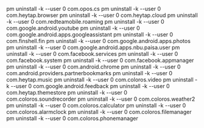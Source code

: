 pm uninstall -k --user 0 com.opos.cs
pm uninstall -k --user 0 com.heytap.browser
pm uninstall -k --user 0 com.heytap.cloud
pm uninstall -k --user 0 com.redteamobile.roaming
pm uninstall -k --user 0 com.google.android.youtube
pm uninstall -k --user 0 com.google.android.apps.googleassistant
pm uninstall -k --user 0 com.finshell.fin
pm uninstall -k --user 0 com.google.android.apps.photos
pm uninstall -k --user 0 com.google.android.apps.nbu.paisa.user
pm uninstall -k --user 0 com.facebook.services
pm uninstall -k --user 0 com.facebook.system
pm uninstall -k --user 0 com.facebook.appmanager
pm uninstall -k --user 0 com.android.chrome
pm uninstall -k --user 0 com.android.providers.partnerbookmarks
pm uninstall -k --user 0 com.heytap.music
pm uninstall -k --user 0 com.coloros.video
pm uninstall -k --user 0 com.google.android.feedback
pm uninstall -k --user 0 com.heytap.themestore
pm uninstall -k --user 0 com.coloros.soundrecorder
pm uninstall -k --user 0 com.coloros.weather2
pm uninstall -k --user 0 com.coloros.calculator
pm uninstall -k --user 0 com.coloros.alarmclock
pm uninstall -k --user 0 com.coloros.filemanager
pm uninstall -k --user 0 com.coloros.phonemanager
